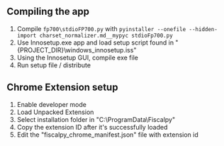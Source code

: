 ## Compiling the app
1. Compile `fp700\stdioFP700.py` with `pyinstaller --onefile --hidden-import charset_normalizer.md__mypyc stdioFp700.py`
2. Use Innosetup.exe app and load setup script found in "{PROJECT_DIR}\windows_innosetup.iss"
3. Using the Innosetup GUI, compile exe file
4. Run setup file / distribute

## Chrome Extension setup 
1. Enable developer mode
2. Load Unpacked Extension
3. Select installation folder in "C:\ProgramData\Fiscalpy\"
4. Copy the extension ID after it's successfully loaded
5. Edit the "fiscalpy_chrome_manifest.json" file with extension id